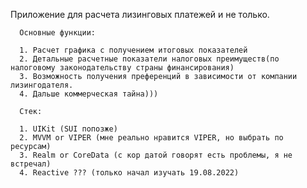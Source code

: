 Приложение для расчета лизинговых платежей и не только.
      
      Основные функции:
      
      1. Расчет графика с получением итоговых показателей
      2. Детальные расчетные показатели налоговых преимуществ(по налоговому законодательству страны финансирования)
      3. Возможность получения преференций в зависимости от компании лизингодателя.
      4. Дальше коммерческая тайна)))
      
      Стек:
      
      1. UIKit (SUI попозже)
      2. MVVM or VIPER (мне реально нравится VIPER, но выбрать по ресурсам)
      3. Realm or CoreData (с кор датой говорят есть проблемы, я не встречал)
      4. Reactive ??? (только начал изучать 19.08.2022)
      
  
